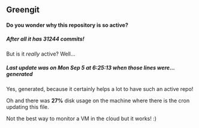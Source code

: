 ## Greengit

#### Do you wonder why this repository is so active?

##### After all it has 31244 commits!

But is it *really* active? Well...

##### Last update was on Mon Sep 5 at 6:25:13 when those lines were... generated

Yes, generated, because it certainly helps a lot to have such an active repo!

Oh and there was **27%** disk usage on the machine
where there is the cron updating this file.

Not the best way to monitor a VM in the cloud but it works! :)
